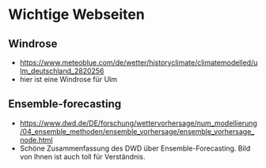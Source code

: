# Wichtige Webseiten
## Windrose

- https://www.meteoblue.com/de/wetter/historyclimate/climatemodelled/ulm_deutschland_2820256
- hier ist eine Windrose für Ulm

## Ensemble-forecasting

- https://www.dwd.de/DE/forschung/wettervorhersage/num_modellierung/04_ensemble_methoden/ensemble_vorhersage/ensemble_vorhersage_node.html
- Schöne Zusammenfassung des DWD über Ensemble-Forecasting. Bild von Ihnen ist auch toll für Verständnis.
